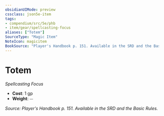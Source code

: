 ```yaml
---
obsidianUIMode: preview
cssclass: json5e-item
tags:
- compendium/src/5e/phb
- item/gear/spellcasting-focus
aliases: ["Totem"]
SourceType: "Magic Item"
NoteIcon: magicitem
BookSource: "Player's Handbook p. 151. Available in the SRD and the Basic Rules."
---
```

# Totem
*Spellcasting Focus*  

- **Cost**: 1 gp
- **Weight**: ⏤

*Source: Player's Handbook p. 151. Available in the SRD and the Basic Rules.*